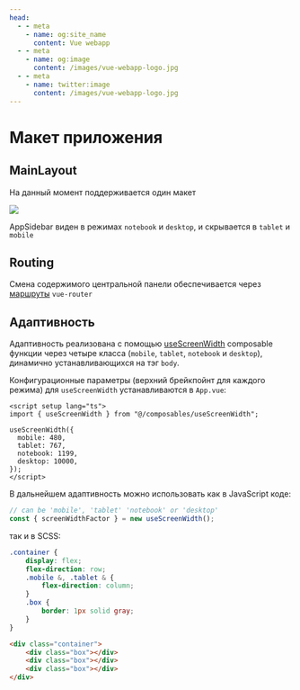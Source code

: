 ```yaml
---
head:
  - - meta
    - name: og:site_name
      content: Vue webapp
  - - meta
    - name: og:image
      content: /images/vue-webapp-logo.jpg
  - - meta
    - name: twitter:image
      content: /images/vue-webapp-logo.jpg
---
```


# Макет приложения

## MainLayout

На данный момент поддерживается один макет

![](/images/vue-webapp/layout-main.png)

AppSidebar виден в режимах `notebook` и `desktop`, и скрывается в `tablet` и `mobile`

## Routing

Смена содержимого центральной панели обеспечивается через [маршруты](https://github.com/vuesence/vue-webapp/blob/main/src/router/routes.ts) `vue-router`


## Адаптивность

Адаптивность реализована с помощью [useScreenWidth](https://github.com/vuesence/vue-webapp/blob/main/src/composables/useScreenWidth.ts) composable функции через четыре класса (`mobile`, `tablet`, `notebook` и `desktop`), динамично устанавливающихся на тэг `body`.

Конфигурационные параметры (верхний брейкпойнт для каждого режима) для `useScreenWidth` устанавливаются в `App.vue`:

```vue
<script setup lang="ts">
import { useScreenWidth } from "@/composables/useScreenWidth";

useScreenWidth({
  mobile: 480,
  tablet: 767,
  notebook: 1199,
  desktop: 10000,
});
</script>
```

В дальнейшем адаптивность можно использовать как в JavaScript коде:

```js
// can be 'mobile', 'tablet' 'notebook' or 'desktop'
const { screenWidthFactor } = new useScreenWidth();
```

так и в SCSS:

```scss 
.container {
    display: flex;
    flex-direction: row;
    .mobile &, .tablet & {
        flex-direction: column;
    }
    .box {
        border: 1px solid gray;
    }
}
```

```html 
<div class="container">
    <div class="box"></div>
    <div class="box"></div>
    <div class="box"></div>
</div>
```